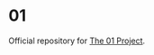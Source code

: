 # 01

Official repository for [The 01 Project](https://twitter.com/hellokillian/status/1745875973583896950).
